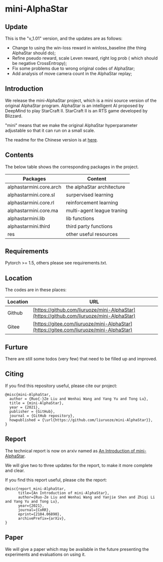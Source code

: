 # mini-AlphaStar


## Update

This is the "v_1.01" version, and the updates are as follows:

* Change to using the win-loss reward in winloss_baseline (the thing AlphaStar should do);
* Refine pseudo reward, scale Leven reward, right log prob ( which should be negative CrossEntropy);
* Fix some problems due to wrong original codes of AlphaStar;
* Add analysis of move camera count in the AlphaStar replay;

## Introduction

We release the mini-AlphaStar project, which is a mini source version of the original AlphaStar program. AlphaStar is an intelligent AI proposed by DeepMind to play StarCraft II. StarCraft II is an RTS game developed by Blizzard.

"mini" means that we make the original AlphaStar hyperparameter adjustable so that it can run on a small scale.

The readme for the Chinese version is at [here](doc/README_CHS.MD).

## Contents

The below table shows the corresponding packages in the project.

Packages | Content
------------ | -------------
alphastarmini.core.arch | the alphaStar architecture
alphastarmini.core.sl | surpervised learning
alphastarmini.core.rl | reinforcement learning
alphastarmini.core.ma | multi-agent league traning
alphastarmini.lib | lib functions
alphastarmini.third | third party functions
res | other useful resources

## Requirements

Pytorch >= 1.5, others please see requirements.txt.

## Location

The codes are in these places:

Location | URL
------------ | -------------
Github | [https://github.com/liuruoze/mini-AlphaStar](https://github.com/liuruoze/mini-AlphaStar)
Gitee | [https://gitee.com/liuruoze/mini-AlphaStar](https://gitee.com/liuruoze/mini-AlphaStar)

## Furture

There are still some todos (very few) that need to be filled up and improved.

## Citing

If you find this repository useful, please cite our project:
```
@misc{mini-AlphaStar,
  author = {Ruo{-}Ze Liu and Wenhai Wang and Yang Yu and Tong Lu},
  title = {mini-AlphaStar},
  year = {2021},
  publisher = {GitHub},
  journal = {GitHub repository},
  howpublished = {\url{https://github.com/liuruoze/mini-AlphaStar}},
}
```

## Report

The technical report is now on arxiv named as [An Introduction of mini-AlphaStar](https://arxiv.org/abs/2104.06890).

We will give two to three updates for the report, to make it more complete and clear. 

If you find this report useful, please cite the report:
```
@misc{report_mini-AlphaStar,
      title={An Introduction of mini-AlphaStar}, 
      author={Ruo-Ze Liu and Wenhai Wang and Yanjie Shen and Zhiqi Li and Yang Yu and Tong Lu},
      year={2021},
      journal={CoRR},
      eprint={2104.06890},
      archivePrefix={arXiv},
}
```

## Paper

We will give a paper which may be available in the future presenting the experiments and evaluations on using it. 